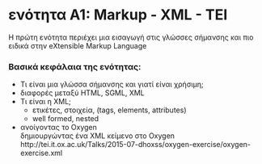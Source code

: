 <h1>ενότητα A1: Markup - XML - TEI </h1>
Η πρώτη ενότητα περιέχει μια εισαγωγή στις γλώσσες σήμανσης και πιο ειδικά στην eXtensible Markup Language </lb>


 <h3>Βασικά κεφάλαια της ενότητας:</h3>
<ul>
<li>Τι είναι μια γλώσσα σήμανσης και γιατί είναι χρήσιμη; </li>
<li>διαφορές μεταξύ HTML, SGML, XML</li>

<li>Τι είναι η XML; 
<ul>
<li>ετικέτες, στοιχεία,  (tags, elements, attributes) </li>
<li>well formed, nested </li></ul>
</li>

<li>ανοίγοντας το Oxygen</li>
δημιουργώντας ένα XML κείμενο στο Oxygen<lb/>
http://tei.it.ox.ac.uk/Talks/2015-07-dhoxss/oxygen-exercise/oxygen-exercise.xml

</ul>
